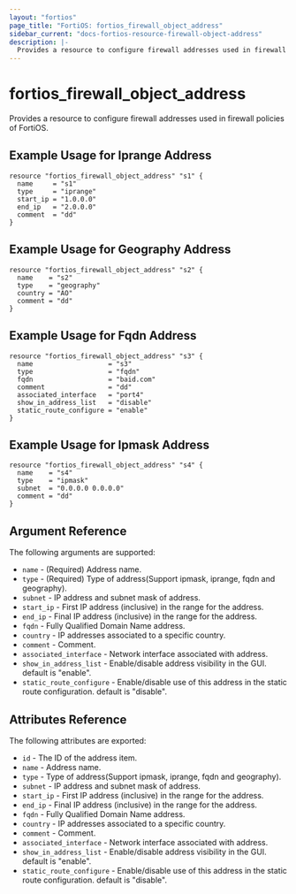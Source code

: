 ```yaml
---
layout: "fortios"
page_title: "FortiOS: fortios_firewall_object_address"
sidebar_current: "docs-fortios-resource-firewall-object-address"
description: |-
  Provides a resource to configure firewall addresses used in firewall policies of FortiOS.
---
```


# fortios_firewall_object_address
Provides a resource to configure firewall addresses used in firewall policies of FortiOS.

## Example Usage for Iprange Address
```hcl
resource "fortios_firewall_object_address" "s1" {
  name     = "s1"
  type     = "iprange"
  start_ip = "1.0.0.0"
  end_ip   = "2.0.0.0"
  comment  = "dd"
}
```

## Example Usage for Geography Address
```hcl
resource "fortios_firewall_object_address" "s2" {
  name    = "s2"
  type    = "geography"
  country = "AO"
  comment = "dd"
}
```

## Example Usage for Fqdn Address
```hcl
resource "fortios_firewall_object_address" "s3" {
  name                   = "s3"
  type                   = "fqdn"
  fqdn                   = "baid.com"
  comment                = "dd"
  associated_interface   = "port4"
  show_in_address_list   = "disable"
  static_route_configure = "enable"
}
```

## Example Usage for Ipmask Address
```hcl
resource "fortios_firewall_object_address" "s4" {
  name    = "s4"
  type    = "ipmask"
  subnet  = "0.0.0.0 0.0.0.0"
  comment = "dd"
}
```

## Argument Reference
The following arguments are supported:

* `name` - (Required) Address name.
* `type` - (Required) Type of address(Support ipmask, iprange, fqdn and geography).
* `subnet` - IP address and subnet mask of address.
* `start_ip` - First IP address (inclusive) in the range for the address.
* `end_ip` - Final IP address (inclusive) in the range for the address.
* `fqdn` - Fully Qualified Domain Name address.
* `country` - IP addresses associated to a specific country.
* `comment` - Comment.
* `associated_interface` - Network interface associated with address.
* `show_in_address_list` - Enable/disable address visibility in the GUI. default is "enable".
* `static_route_configure` - Enable/disable use of this address in the static route configuration. default is "disable".

## Attributes Reference
The following attributes are exported:

* `id` - The ID of the address item.
* `name` - Address name.
* `type` - Type of address(Support ipmask, iprange, fqdn and geography).
* `subnet` - IP address and subnet mask of address.
* `start_ip` - First IP address (inclusive) in the range for the address.
* `end_ip` - Final IP address (inclusive) in the range for the address.
* `fqdn` - Fully Qualified Domain Name address.
* `country` - IP addresses associated to a specific country.
* `comment` - Comment.
* `associated_interface` - Network interface associated with address.
* `show_in_address_list` - Enable/disable address visibility in the GUI. default is "enable".
* `static_route_configure` - Enable/disable use of this address in the static route configuration. default is "disable".
